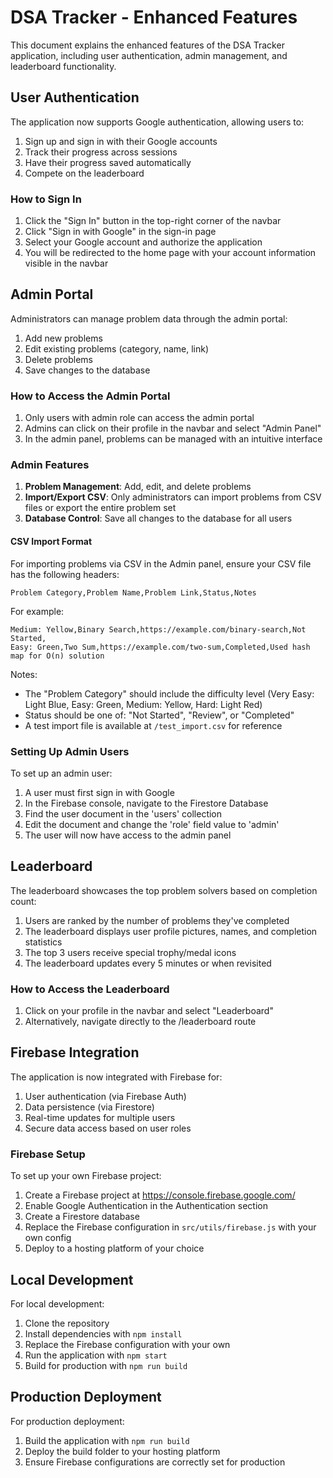 # DSA Tracker - Enhanced Features

This document explains the enhanced features of the DSA Tracker application, including user authentication, admin management, and leaderboard functionality.

## User Authentication

The application now supports Google authentication, allowing users to:

1. Sign up and sign in with their Google accounts
2. Track their progress across sessions
3. Have their progress saved automatically
4. Compete on the leaderboard

### How to Sign In

1. Click the "Sign In" button in the top-right corner of the navbar
2. Click "Sign in with Google" in the sign-in page
3. Select your Google account and authorize the application
4. You will be redirected to the home page with your account information visible in the navbar

## Admin Portal

Administrators can manage problem data through the admin portal:

1. Add new problems
2. Edit existing problems (category, name, link)
3. Delete problems
4. Save changes to the database

### How to Access the Admin Portal

1. Only users with admin role can access the admin portal
2. Admins can click on their profile in the navbar and select "Admin Panel"
3. In the admin panel, problems can be managed with an intuitive interface

### Admin Features

1. **Problem Management**: Add, edit, and delete problems
2. **Import/Export CSV**: Only administrators can import problems from CSV files or export the entire problem set
3. **Database Control**: Save all changes to the database for all users

#### CSV Import Format

For importing problems via CSV in the Admin panel, ensure your CSV file has the following headers:
```
Problem Category,Problem Name,Problem Link,Status,Notes
```

For example:
```
Medium: Yellow,Binary Search,https://example.com/binary-search,Not Started,
Easy: Green,Two Sum,https://example.com/two-sum,Completed,Used hash map for O(n) solution
```

Notes:
- The "Problem Category" should include the difficulty level (Very Easy: Light Blue, Easy: Green, Medium: Yellow, Hard: Light Red)
- Status should be one of: "Not Started", "Review", or "Completed"
- A test import file is available at `/test_import.csv` for reference

### Setting Up Admin Users

To set up an admin user:

1. A user must first sign in with Google
2. In the Firebase console, navigate to the Firestore Database
3. Find the user document in the 'users' collection
4. Edit the document and change the 'role' field value to 'admin'
5. The user will now have access to the admin panel

## Leaderboard

The leaderboard showcases the top problem solvers based on completion count:

1. Users are ranked by the number of problems they've completed
2. The leaderboard displays user profile pictures, names, and completion statistics
3. The top 3 users receive special trophy/medal icons
4. The leaderboard updates every 5 minutes or when revisited

### How to Access the Leaderboard

1. Click on your profile in the navbar and select "Leaderboard"
2. Alternatively, navigate directly to the /leaderboard route

## Firebase Integration

The application is now integrated with Firebase for:

1. User authentication (via Firebase Auth)
2. Data persistence (via Firestore)
3. Real-time updates for multiple users
4. Secure data access based on user roles

### Firebase Setup

To set up your own Firebase project:

1. Create a Firebase project at https://console.firebase.google.com/
2. Enable Google Authentication in the Authentication section
3. Create a Firestore database
4. Replace the Firebase configuration in `src/utils/firebase.js` with your own config
5. Deploy to a hosting platform of your choice

## Local Development

For local development:

1. Clone the repository
2. Install dependencies with `npm install`
3. Replace the Firebase configuration with your own
4. Run the application with `npm start`
5. Build for production with `npm run build`

## Production Deployment

For production deployment:

1. Build the application with `npm run build`
2. Deploy the build folder to your hosting platform
3. Ensure Firebase configurations are correctly set for production 